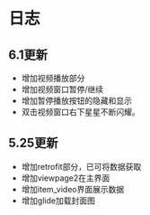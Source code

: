 # 日志

## 6.1更新

- 增加视频播放部分
- 增加视频窗口暂停/继续
- 增加暂停播放按钮的隐藏和显示
- 双击视频窗口右下星星不断闪耀。

## 5.25更新

- 增加retrofit部分，已可将数据获取
- 增加viewpage2在主界面
- 增加item_video界面展示数据
- 增加glide加载封面图

